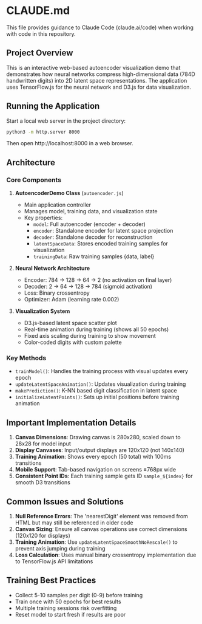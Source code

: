 # CLAUDE.md

This file provides guidance to Claude Code (claude.ai/code) when working with code in this repository.

## Project Overview

This is an interactive web-based autoencoder visualization demo that demonstrates how neural networks compress high-dimensional data (784D handwritten digits) into 2D latent space representations. The application uses TensorFlow.js for the neural network and D3.js for data visualization.

## Running the Application

Start a local web server in the project directory:
```bash
python3 -m http.server 8000
```
Then open http://localhost:8000 in a web browser.

## Architecture

### Core Components

1. **AutoencoderDemo Class** (`autoencoder.js`)
   - Main application controller
   - Manages model, training data, and visualization state
   - Key properties:
     - `model`: Full autoencoder (encoder + decoder)
     - `encoder`: Standalone encoder for latent space projection
     - `decoder`: Standalone decoder for reconstruction
     - `latentSpaceData`: Stores encoded training samples for visualization
     - `trainingData`: Raw training samples {data, label}

2. **Neural Network Architecture**
   - Encoder: 784 → 128 → 64 → 2 (no activation on final layer)
   - Decoder: 2 → 64 → 128 → 784 (sigmoid activation)
   - Loss: Binary crossentropy
   - Optimizer: Adam (learning rate 0.002)

3. **Visualization System**
   - D3.js-based latent space scatter plot
   - Real-time animation during training (shows all 50 epochs)
   - Fixed axis scaling during training to show movement
   - Color-coded digits with custom palette

### Key Methods

- `trainModel()`: Handles the training process with visual updates every epoch
- `updateLatentSpaceAnimation()`: Updates visualization during training
- `makePrediction()`: K-NN based digit classification in latent space
- `initializeLatentPoints()`: Sets up initial positions before training animation

## Important Implementation Details

1. **Canvas Dimensions**: Drawing canvas is 280x280, scaled down to 28x28 for model input
2. **Display Canvases**: Input/output displays are 120x120 (not 140x140)
3. **Training Animation**: Shows every epoch (50 total) with 100ms transitions
4. **Mobile Support**: Tab-based navigation on screens ≤768px wide
5. **Consistent Point IDs**: Each training sample gets ID `sample_${index}` for smooth D3 transitions

## Common Issues and Solutions

1. **Null Reference Errors**: The 'nearestDigit' element was removed from HTML but may still be referenced in older code
2. **Canvas Sizing**: Ensure all canvas operations use correct dimensions (120x120 for displays)
3. **Training Animation**: Use `updateLatentSpaceSmoothNoRescale()` to prevent axis jumping during training
4. **Loss Calculation**: Uses manual binary crossentropy implementation due to TensorFlow.js API limitations

## Training Best Practices

- Collect 5-10 samples per digit (0-9) before training
- Train once with 50 epochs for best results
- Multiple training sessions risk overfitting
- Reset model to start fresh if results are poor